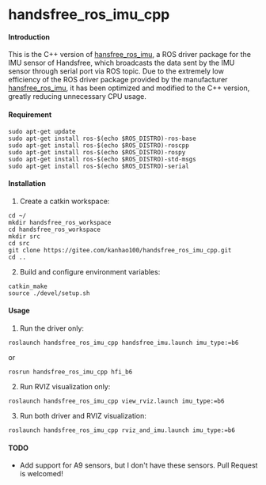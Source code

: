 # handsfree_ros_imu_cpp

#### Introduction
This is the C++ version of [hansfree_ros_imu](https://gitee.com/HANDS-FREE/handsfree_ros_imu), a ROS driver package for the IMU sensor of Handsfree, which broadcasts the data sent by the IMU sensor through serial port via ROS topic. Due to the extremely low efficiency of the ROS driver package provided by the manufacturer [hansfree_ros_imu](https://gitee.com/HANDS-FREE/handsfree_ros_imu), it has been optimized and modified to the C++ version, greatly reducing unnecessary CPU usage.

#### Requirement
```
sudo apt-get update
sudo apt-get install ros-$(echo $ROS_DISTRO)-ros-base
sudo apt-get install ros-$(echo $ROS_DISTRO)-roscpp
sudo apt-get install ros-$(echo $ROS_DISTRO)-rospy
sudo apt-get install ros-$(echo $ROS_DISTRO)-std-msgs
sudo apt-get install ros-$(echo $ROS_DISTRO)-serial
```

#### Installation

1. Create a catkin workspace:
```
cd ~/
mkdir handsfree_ros_workspace
cd handsfree_ros_workspace
mkdir src
cd src
git clone https://gitee.com/kanhao100/handsfree_ros_imu_cpp.git
cd ..
```
2. Build and configure environment variables:
```
catkin_make
source ./devel/setup.sh
```

#### Usage

1. Run the driver only:
```
roslaunch handsfree_ros_imu_cpp handsfree_imu.launch imu_type:=b6
```
or
```
rosrun handsfree_ros_imu_cpp hfi_b6
```

2. Run RVIZ visualization only:
```
roslaunch handsfree_ros_imu_cpp view_rviz.launch imu_type:=b6
```

3. Run both driver and RVIZ visualization:
```
roslaunch handsfree_ros_imu_cpp rviz_and_imu.launch imu_type:=b6
```

#### TODO
- Add support for A9 sensors, but I don't have these sensors. Pull Request is welcomed!
